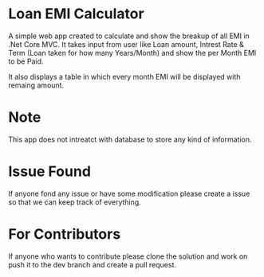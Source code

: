 # Loan EMI Calculator
A simple web app created to calculate and show the breakup of all EMI in .Net Core MVC. It takes input from user like Loan amount, Intrest Rate & Term (Loan taken for how many Years/Month) and show the per Month EMI to be Paid.

It also displays a table in which every month EMI will be displayed with remaing amount.

# Note
This app does not intreatct with database to store any kind of information.

# Issue Found
If anyone fond any issue or have some modification please create a issue so that we can keep track of everything.

# For Contributors
If anyone who wants to contribute please clone the solution and work on push it to the dev branch and create a pull request.
